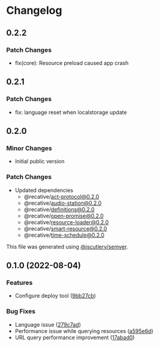 # Changelog

## 0.2.2

### Patch Changes

- fix(core): Resource preload caused app crash

## 0.2.1

### Patch Changes

- fix: language reset when localstorage update

## 0.2.0

### Minor Changes

- Initial public version

### Patch Changes

- Updated dependencies
  - @recative/act-protocol@0.2.0
  - @recative/audio-station@0.2.0
  - @recative/definitions@0.2.0
  - @recative/open-promise@0.2.0
  - @recative/resource-loader@0.2.0
  - @recative/smart-resource@0.2.0
  - @recative/time-schedule@0.2.0

This file was generated using [@jscutlery/semver](https://github.com/jscutlery/semver).

## 0.1.0 (2022-08-04)

### Features

- Configure deploy tool ([9bb27cb](https://github.com/recative/recative-system/commit/9bb27cb7512d097b7d4e385876db3e90a8da24ec))

### Bug Fixes

- Language issue ([279c7ad](https://github.com/recative/recative-system/commit/279c7adc6312a2c54fc6df27d3ab30b9df527a74))
- Performance issue while querying resources ([a595e6d](https://github.com/recative/recative-system/commit/a595e6d16cff41f7a49fc1e48b8c064c7a41d741))
- URL query performance improvement ([17abad0](https://github.com/recative/recative-system/commit/17abad0a1ee3ef875db133aabc821e956458c78e))
